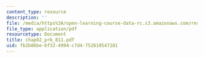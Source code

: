 ```yaml
---
content_type: resource
description: ''
file: /media/https%3A/open-learning-course-data-rc.s3.amazonaws.com/res-6-001-continuum-electromechanics-spring-2009/fb2b86bebf324994c7d4752810547181_chap02_prb_811.pdf
file_type: application/pdf
resourcetype: Document
title: chap02_prb_811.pdf
uid: fb2b86be-bf32-4994-c7d4-752810547181
---
```

